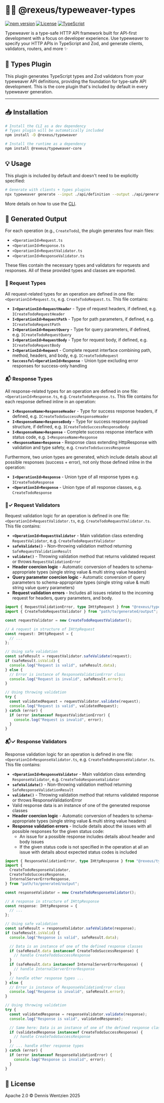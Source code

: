 # 🧵✨ @rexeus/typeweaver-types

[![npm version](https://img.shields.io/npm/v/@rexeus/typeweaver-types.svg)](https://www.npmjs.com/package/@rexeus/typeweaver-types)
[![License](https://img.shields.io/badge/License-Apache%202.0-blue.svg)](https://opensource.org/licenses/Apache-2.0)
[![TypeScript](https://img.shields.io/badge/TypeScript-Ready-blue.svg)](https://www.typescriptlang.org/)

Typeweaver is a type-safe HTTP API framework built for API-first development with a focus on
developer experience. Use typeweaver to specify your HTTP APIs in TypeScript and Zod, and generate
clients, validators, routers, and more ✨

## 📝 Types Plugin

This plugin generates TypeScript types and Zod validators from your typeweaver API definitions,
providing the foundation for type-safe API development. This is the core plugin that's included by
default in every typeweaver generation.

---

## 📥 Installation

```bash
# Install the CLI as a dev dependency
# Types plugin will be automatically included
npm install -D @rexeus/typeweaver

# Install the runtime as a dependency
npm install @rexeus/typeweaver-core
```

## 💡 Usage

This plugin is included by default and doesn't need to be explicitly specified:

```bash
# Generate with clients + types plugins
npx typeweaver generate --input ./api/definition --output ./api/generated --plugins clients
```

More details on how to use the [CLI](../cli/README.md#️-cli).

## 📂 Generated Output

For each operation (e.g., `CreateTodo`), the plugin generates four main files:

- `<OperationId>Request.ts`
- `<OperationId>Response.ts`
- `<OperationId>RequestValidator.ts`
- `<OperationId>ResponseValidator.ts`

These files contain the necessary types and validators for requests and responses. All of these
provided types and classes are exported.

### 📨 Request Types

All request-related types for an operation are defined in one file: `<OperationId>Request.ts`, e.g.
`CreateTodoRequest.ts`. This file contains:

- **`I<OperationId>RequestHeader`** - Type of request headers, if defined, e.g.
  `ICreateTodoRequestHeader`
- **`I<OperationId>RequestPath`** - Type for path parameters, if defined, e.g.
  `ICreateTodoRequestPath`
- **`I<OperationId>RequestQuery`** - Type for query parameters, if defined, e.g.
  `ICreateTodoRequestQuery`
- **`I<OperationId>RequestBody`** - Type for request body, if defined, e.g. `ICreateTodoRequestBody`
- **`I<OperationId>Request`** - Complete request interface combining path, method, headers, and
  body, e.g. `ICreateTodoRequest`
- **`Successful<OperationId>Response`** - Union type excluding error responses for success-only
  handling

### 📬 Response Types

All response-related types for an operation are defined in one file: `<OperationId>Response.ts`,
e.g. `CreateTodoResponse.ts`. This file contains for each response defined inline in an operation:

- **`I<ResponseName>ResponseHeader`** - Type for success response headers, if defined, e.g.
  `ICreateTodoSuccessResponseHeader`
- **`I<ResponseName>ResponseBody`** - Type for success response payload structure, if defined, e.g.
  `ICreateTodoSuccessResponseBody`
- **`I<ResponseName>Response`** - Complete success response interface with status code, e.g.
  `I<ResponseName>Response`
- **`<ResponseName>Response`** - Response class extending HttpResponse with validation and type
  safety, e.g. `CreateTodoSuccessResponse`

Furthermore, two union types are generated, which include details about all possible responses
(success + error), not only those defined inline in the operation:

- **`I<OperationId>Response`** - Union type of all response types e.g. `ICreateTodoResponse`
- **`<OperationId>Response`** - Union type of all response classes, e.g. `CreateTodoResponse`

### 📨✓ Request Validators

Request validation logic for an operation is defined in one file:
`<OperationId>RequestValidator.ts`, e.g. `CreateTodoRequestValidator.ts`. This file contains:

- **`<OperationId>RequestValidator`** - Main validation class extending `RequestValidator`, e.g.
  `CreateTodoRequestValidator`
- **`safeValidate()`** - Non-throwing validation method returning `SafeRequestValidationResult`
- **`validate()`** - Throwing validation method that returns validated request or throws
  `RequestValidationError`
- **Header coercion logic** - Automatic conversion of headers to schema-appropriate types (single
  string value & multi string value headers)
- **Query parameter coercion logic** - Automatic conversion of query parameters to
  schema-appropriate types (single string value & multi string value query parameters)
- **Request validation errors** - Includes all issues related to the incoming request for headers,
  query parameters, and body.

```typescript
import { RequestValidationError, type IHttpRequest } from "@rexeus/typeweaver-core";
import { CreateTodoRequestValidator } from "path/to/generated/output";

const requestValidator = new CreateTodoRequestValidator();

// A request in structure of IHttpRequest
const request: IHttpRequest = {
  // ...
};

// Using safe validation
const safeResult = requestValidator.safeValidate(request);
if (safeResult.isValid) {
  console.log("Request is valid", safeResult.data);
} else {
  // Error is instance of ResponseValidationError class
  console.log("Request is invalid", safeResult.error);
}

// Using throwing validation
try {
  const validatedRequest = requestValidator.validate(request);
  console.log("Request is valid", validatedRequest);
} catch (error) {
  if (error instanceof RequestValidationError) {
    console.log("Request is invalid", error);
  }
}
```

### 📬✓ Response Validators

Response validation logic for an operation is defined in one file:
`<OperationId>ResponseValidator.ts`, e.g. `CreateTodoResponseValidator.ts`. This file contains:

- **`<OperationId>ResponseValidator`** - Main validation class extending `ResponseValidator`, e.g.
  `CreateTodoResponseValidator`
- **`safeValidate()`** - Non-throwing validation method returning `SafeResponseValidationResult`
- **`validate()`** - Throwing validation method that returns validated response or throws
  ResponseValidationError
- Valid response data is an instance of one of the generated response classes
- **Header coercion logic** - Automatic conversion of headers to schema-appropriate types (single
  string value & multi string value headers)
- **Response validation errors** - Include details about the issues with all possible responses for
  the given status code:
  - An issue for a possible response includes details about header and body issues
  - If the given status code is not specified in the operation at all an issue with details about
    expected status codes is included

```typescript
import { ResponseValidationError, type IHttpResponse } from "@rexeus/typeweaver-core";
import {
  CreateTodoResponseValidator,
  CreateTodoSuccessResponse,
  InternalServerErrorResponse,
} from "path/to/generated/output";

const responseValidator = new CreateTodoResponseValidator();

// A response in structure of IHttpResponse
const response: IHttpResponse = {
  // ...
};

// Using safe validation
const safeResult = responseValidator.safeValidate(response);
if (safeResult.isValid) {
  console.log("Response is valid", safeResult.data);

  // Data is an instance of one of the defined response classes
  if (safeResult.data instanceof CreateTodoSuccessResponse) {
    // handle CreateTodoSuccessResponse
  }
  if (safeResult.data instanceof InternalServerErrorResponse) {
    // handle InternalServerErrorResponse
  }
  // handle other response types ...
} else {
  // Error is instance of ResponseValidationError class
  console.log("Response is invalid", safeResult.error);
}

// Using throwing validation
try {
  const validatedResponse = responseValidator.validate(response);
  console.log("Response is valid", validatedResponse);

  // Same here: Data is an instance of one of the defined response classes
  if (validatedResponse instanceof CreateTodoSuccessResponse) {
    // handle CreateTodoSuccessResponse
  }
  // ... handle other response types
} catch (error) {
  if (error instanceof ResponseValidationError) {
    console.log("Response is invalid", error);
  }
}
```

## 📄 License

Apache 2.0 © Dennis Wentzien 2025
